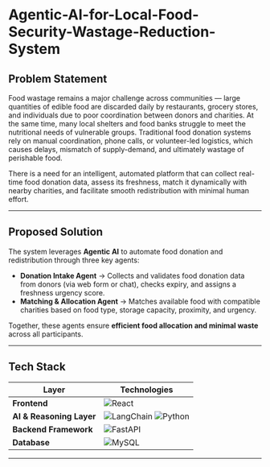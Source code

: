 # Agentic-AI-for-Local-Food-Security-Wastage-Reduction-System

## Problem Statement

Food wastage remains a major challenge across communities — large quantities of edible food are discarded daily by restaurants, grocery stores, and individuals due to poor coordination between donors and charities. At the same time, many local shelters and food banks struggle to meet the nutritional needs of vulnerable groups.
Traditional food donation systems rely on manual coordination, phone calls, or volunteer-led logistics, which causes delays, mismatch of supply-demand, and ultimately wastage of perishable food.

There is a need for an intelligent, automated platform that can collect real-time food donation data, assess its freshness, match it dynamically with nearby charities, and facilitate smooth redistribution with minimal human effort.

---


## Proposed Solution

The system leverages **Agentic AI** to automate food donation and redistribution through three key agents:

- **Donation Intake Agent** → Collects and validates food donation data from donors (via web form or chat), checks expiry, and assigns a freshness urgency score.  
- **Matching & Allocation Agent** → Matches available food with compatible charities based on food type, storage capacity, proximity, and urgency.  

Together, these agents ensure **efficient food allocation and minimal waste** across all participants.

---


## Tech Stack

| Layer | Technologies |
|--------|---------------|
| **Frontend** | ![React](https://img.shields.io/badge/React-61DAFB?style=for-the-badge&logo=react&logoColor=black) |
| **AI & Reasoning Layer** | ![LangChain](https://img.shields.io/badge/LangChain-00BFFF?style=for-the-badge) ![Python](https://img.shields.io/badge/Python-3776AB?style=for-the-badge&logo=python&logoColor=white) |
| **Backend Framework** | ![FastAPI](https://img.shields.io/badge/FastAPI-009688?style=for-the-badge&logo=fastapi&logoColor=white) |
| **Database** | ![MySQL](https://img.shields.io/badge/MySQL-4479A1?style=for-the-badge&logo=mysql&logoColor=white) |

---
